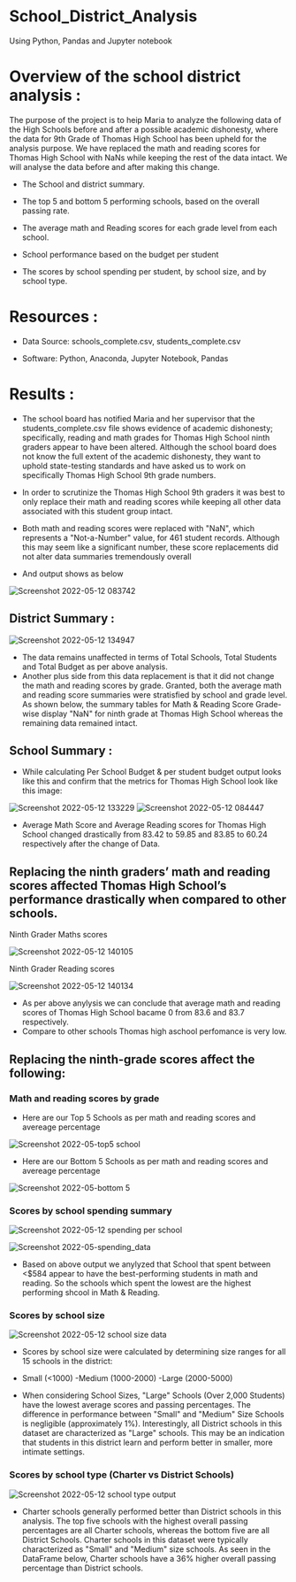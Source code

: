# School_District_Analysis
Using Python, Pandas and Jupyter notebook

# Overview of the school district analysis :

The purpose of the project is to heip Maria to analyze the following data of the High Schools before and after a possible academic dishonesty, where the data for 9th Grade of Thomas High School has been upheld for the analysis purpose. We have replaced the math and reading scores for Thomas High School with NaNs while keeping the rest of the data intact. We will analyse the data before and after making this change.

- The School and district summary.

- The top 5 and bottom 5 performing schools, based on the overall passing rate.

- The average math and Reading scores for each grade level from each school.

- School performance based on the budget per student

- The scores by school spending per student, by school size, and by school type.

# Resources :

- Data Source: schools_complete.csv, students_complete.csv

- Software: Python, Anaconda, Jupyter Notebook, Pandas

# Results :

- The school board has notified Maria and her supervisor that the students_complete.csv file shows evidence of academic dishonesty; specifically, reading and math grades for Thomas High School ninth graders appear to have been altered. Although the school board does not know the full extent of the academic dishonesty, they want to uphold state-testing standards and have asked us to work on specifically Thomas High School 9th grade numbers.

- In order to scrutinize the Thomas High School 9th graders it was best to only replace their math and reading scores while keeping all other data associated with this student group intact.

- Both math and reading scores were replaced with "NaN", which represents a "Not-a-Number" value, for 461 student records. Although this may seem like a significant number, these score replacements did not alter data summaries tremendously overall
- And output shows as below

![Screenshot 2022-05-12 083742](https://user-images.githubusercontent.com/96400887/168114613-720c7cac-58d3-4876-b31a-48e9f72a03fa.png)

## District Summary :

![Screenshot 2022-05-12 134947](https://user-images.githubusercontent.com/96400887/168165761-733749d9-5351-43dd-bda0-3f243a816185.png)

- The data remains unaffected in terms of Total Schools, Total Students and Total Budget as per above analysis.
- Another plus side from this data replacement is that it did not change the math and reading scores by grade. Granted, both the average math and reading score summaries were stratisfied by school and grade level. As shown below, the summary tables for Math & Reading Score Grade-wise display "NaN" for ninth grade at Thomas High School whereas the remaining data remained intact.


## School Summary :

- While calculating Per School Budget & per student budget output looks like this and confirm that the metrics for Thomas High School look like this image:

![Screenshot 2022-05-12 133229](https://user-images.githubusercontent.com/96400887/168164377-e49d5aa6-46b9-434e-83d8-3a84209b3614.png)
![Screenshot 2022-05-12 084447](https://user-images.githubusercontent.com/96400887/168117503-cd40768c-57c3-4c44-92c1-41e192f88053.png)

- Average Math Score and Average Reading scores for Thomas High School changed drastically from 83.42 to 59.85 and 83.85 to 60.24 respectively after the change of Data.


## Replacing the ninth graders’ math and reading scores affected Thomas High School’s performance drastically when compared to other schools.

Ninth Grader Maths scores

![Screenshot 2022-05-12 140105](https://user-images.githubusercontent.com/96400887/168167479-61743dac-b4e8-4356-b901-e5ee4fd6b1e7.png)

Ninth Grader Reading scores

![Screenshot 2022-05-12 140134](https://user-images.githubusercontent.com/96400887/168167494-037fe760-fc1e-499b-9ac8-4ec9c879bcda.png)


- As per above anylysis we can conclude that average math and reading scores of Thomas High School bacame 0 from 83.6 and 83.7 respectively. 
- Compare to other schools Thomas high aschool perfomance is very low.

## Replacing the ninth-grade scores affect the following:

### Math and reading scores by grade
- Here are our Top 5 Schools as per math and reading scores and avereage percentage 

![Screenshot 2022-05-top5 school](https://user-images.githubusercontent.com/96400887/168186364-fdbf62f5-ea06-44df-8adb-e326228f6458.png)

- Here are our Bottom 5 Schools as per math and reading scores and avereage percentage 

![Screenshot 2022-05-bottom 5](https://user-images.githubusercontent.com/96400887/168186531-d43d33a8-9d7a-43e3-8ea1-5c2f91e2fdef.png)

### Scores by school spending summary

![Screenshot 2022-05-12 spending per school](https://user-images.githubusercontent.com/96400887/168187500-2a5f187d-57eb-4be5-8fec-8b971c44d1c0.png)

![Screenshot 2022-05-spending_data](https://user-images.githubusercontent.com/96400887/168187514-6a26d285-8848-47e5-b9e4-c434631ac437.png)

- Based on above output we anylyzed that School that spent between <$584 appear to have the best-performing students in math and reading. So the schools which spent the lowest are the highest performing shcool in Math & Reading.

### Scores by school size

![Screenshot 2022-05-12 school size data](https://user-images.githubusercontent.com/96400887/168188000-2e513d99-9cc5-4a59-8bfb-fcbb1f57f8aa.png)

- Scores by school size were calculated by determining size ranges for all 15 schools in the district:

- Small (<1000) -Medium (1000-2000) -Large (2000-5000)

- When considering School Sizes, "Large" Schools (Over 2,000 Students) have the lowest average scores and passing percentages. The difference in performance between "Small" and "Medium" Size Schools is negligible (approximately 1%). Interestingly, all District schools in this dataset are characterized as "Large" schools. This may be an indication that students in this district learn and perform better in smaller, more intimate settings.

### Scores by school type (Charter vs District Schools)

![Screenshot 2022-05-12 school type output](https://user-images.githubusercontent.com/96400887/168188123-e92749c6-e5f7-4918-9a10-42680d6574a3.png)

- Charter schools generally performed better than District schools in this analysis. The top five schools with the highest overall passing percentages are all Charter schools, whereas the bottom five are all District Schools. Charter schools in this dataset were typically characterized as "Small" and "Medium" size schools. As seen in the DataFrame below, Charter schools have a 36% higher overall passing percentage than District schools.

















